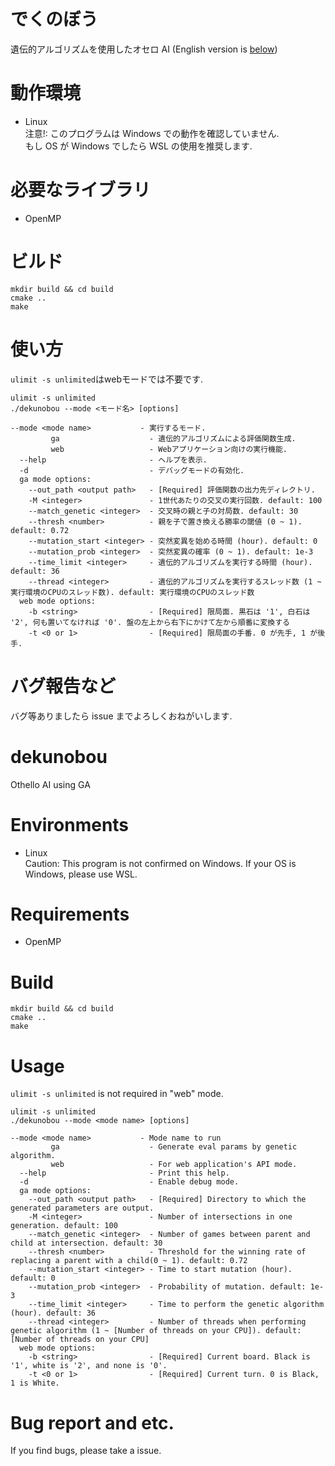 # でくのぼう

遺伝的アルゴリズムを使用したオセロ AI
(English version is [below](https://github.com/jj1guj/dekunobou/blob/main/README.md#dekunobou))

# 動作環境

- Linux  
  注意!: このプログラムは Windows での動作を確認していません.  
  もし OS が Windows でしたら WSL の使用を推奨します.

# 必要なライブラリ

- OpenMP

# ビルド

```
mkdir build && cd build
cmake ..
make
```

# 使い方

`ulimit -s unlimited`はwebモードでは不要です.
```
ulimit -s unlimited
./dekunobou --mode <モード名> [options]
```

```
--mode <mode name>           - 実行するモード.
         ga                    - 遺伝的アルゴリズムによる評価関数生成.
         web                   - Webアプリケーション向けの実行機能.
  --help                       - ヘルプを表示.
  -d                           - デバッグモードの有効化.
  ga mode options:
    --out_path <output path>   - [Required] 評価関数の出力先ディレクトリ.
    -M <integer>               - 1世代あたりの交叉の実行回数. default: 100
    --match_genetic <integer>  - 交叉時の親と子の対局数. default: 30
    --thresh <number>          - 親を子で置き換える勝率の閾値 (0 ~ 1). default: 0.72
    --mutation_start <integer> - 突然変異を始める時間 (hour). default: 0
    --mutation_prob <integer>  - 突然変異の確率 (0 ~ 1). default: 1e-3
    --time_limit <integer>     - 遺伝的アルゴリズムを実行する時間 (hour). default: 36
    --thread <integer>         - 遺伝的アルゴリズムを実行するスレッド数 (1 ~ 実行環境のCPUのスレッド数). default: 実行環境のCPUのスレッド数
  web mode options:
    -b <string>                - [Required] 限局面. 黒石は '1', 白石は '2', 何も置いてなければ '0'. 盤の左上から右下にかけて左から順番に変換する
    -t <0 or 1>                - [Required] 限局面の手番. 0 が先手, 1 が後手.
```

# バグ報告など

バグ等ありましたら issue までよろしくおねがいします.

# dekunobou

Othello AI using GA

# Environments

- Linux  
  Caution: This program is not confirmed on Windows.
  If your OS is Windows, please use WSL.

# Requirements

- OpenMP

# Build

```
mkdir build && cd build
cmake ..
make
```

# Usage
`ulimit -s unlimited` is not required in "web" mode.

```
ulimit -s unlimited
./dekunobou --mode <mode name> [options]
```

```
--mode <mode name>           - Mode name to run
         ga                    - Generate eval params by genetic algorithm.
         web                   - For web application's API mode.
  --help                       - Print this help.
  -d                           - Enable debug mode.
  ga mode options:
    --out_path <output path>   - [Required] Directory to which the generated parameters are output.
    -M <integer>               - Number of intersections in one generation. default: 100
    --match_genetic <integer>  - Number of games between parent and child at intersection. default: 30
    --thresh <number>          - Threshold for the winning rate of replacing a parent with a child(0 ~ 1). default: 0.72
    --mutation_start <integer> - Time to start mutation (hour). default: 0
    --mutation_prob <integer>  - Probability of mutation. default: 1e-3
    --time_limit <integer>     - Time to perform the genetic algorithm (hour). default: 36
    --thread <integer>         - Number of threads when performing genetic algorithm (1 ~ [Number of threads on your CPU]). default: [Number of threads on your CPU]
  web mode options:
    -b <string>                - [Required] Current board. Black is '1', white is '2', and none is '0'.
    -t <0 or 1>                - [Required] Current turn. 0 is Black, 1 is White.
```

# Bug report and etc.

If you find bugs, please take a issue.
